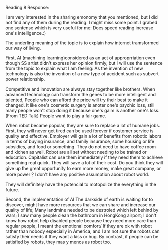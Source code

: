 Reading 8 Response:

I am very interested in the sharing emonomy that you mentioned, but I did not find any of them during the reading.
I might miss some point. I grabed one sentense which is very useful for me: Does speed reading increase one's intelligence.:)

The underling meaning of the topic is to explain how internet tramsformed our way of living.

First, AI (machining learning)considered as an act of approprriation even though SS artist didn't express her opinion 
firmly, but I will use the sentence from the topic to explain what I am feeling: As the invention of new technology is
also the invention of a new type of accident such as subvert power relationship. 

Competitive and innovation are always stay together like brothers. When advanced technology can transform the genes to be more
intelligent and talented, People who can afford the price will try their best to make it changed. It like one's cosmetic
surgery is anoter one's psychic loss, still many people won't stop doing it because one's gaim is another one's loss. (From TED
Talk) People want to play a fair game. 

When robot became popular, they are sure to replace a lot of humane jobs. First, they will never get tired can be used forever
if costomer service is quality and effective. Employer will gain a lot of benefits from robotic labors in terms of buying
insurance, and family insurance, some housing or life subsidies, and food or something. They do not need to have coffee room
and kichen as well. Robot are all set without needing to be trained or education. Capitalist can use them immediately if they
need them to achieve something real quick. They will save a lot of their cost. Do you think they will give up the great 
opportunity to earn more money, make great company, or more power？I don't have any positive assumption about robot world. 

They will definitely have the potencial to motopolize the everything in the future.

Second, the implementation of AI
The darkside of earth is waiting for to discover, might have more resources that we can share and increase our quality of life;
Many landmine needed to be destroied which left behind by wars;
I saw many people clean the bathroom in HongKong airport;
I don't know how robot help disabled people because they need more care than regular people, I meant the emotional comfort/
If they are ok with robot rather than nobody especially in America, and I am not sure the robots can satisfy their needs if 
they want a kiss or hug. By contrast, if people can be satisfied by robots, they mas y menos as robot too. 
